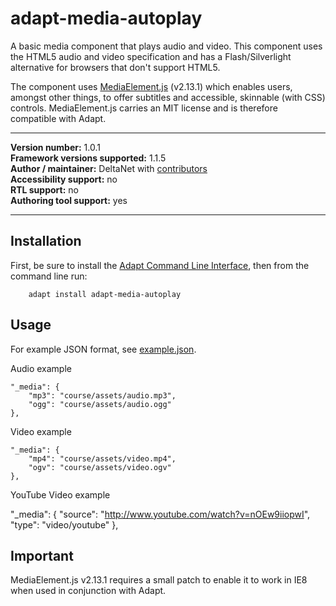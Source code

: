 adapt-media-autoplay
===================

A basic media component that plays audio and video. This component uses the HTML5 audio and video specification and has a Flash/Silverlight alternative for browsers that don't support HTML5.

The component uses [MediaElement.js](http://mediaelementjs.com/) (v2.13.1) which enables users, amongst other things, to offer subtitles and accessible, skinnable (with CSS) controls. MediaElement.js carries an MIT license and is therefore compatible with Adapt.

----------------------------
**Version number:**  1.0.1     
**Framework versions supported:**  1.1.5     
**Author / maintainer:** DeltaNet with [contributors](https://github.com/deltanet/adapt-media-autoplay/graphs/contributors)     
**Accessibility support:** no  
**RTL support:** no     
**Authoring tool support:** yes

----------------------------

Installation
------------

First, be sure to install the [Adapt Command Line Interface](https://github.com/adaptlearning/adapt-cli), then from the command line run:

		adapt install adapt-media-autoplay

Usage
-----

For example JSON format, see [example.json](https://github.com/deltanet/adapt-media-autoplay/blob/master/example.json).

Audio example

	"_media": {
		"mp3": "course/assets/audio.mp3",
		"ogg": "course/assets/audio.ogg"
	},

Video example

	"_media": {
		"mp4": "course/assets/video.mp4",
		"ogv": "course/assets/video.ogv"
	},

YouTube Video example

  "_media": {
    "source": "http://www.youtube.com/watch?v=nOEw9iiopwI",
    "type": "video/youtube"
  },

Important
---------

MediaElement.js v2.13.1 requires a small patch to enable it to work in IE8 when used in conjunction with Adapt.
